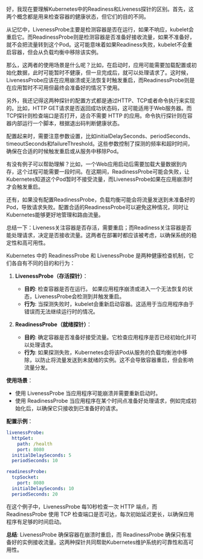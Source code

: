 <think>
好，我现在要理解Kubernetes中的Readiness和Liveness探针的区别。首先，这两个概念都是用来检查容器的健康状态，但它们的目的不同。

从记忆中，LivenessProbe主要是检测容器是否在运行，如果不响应，kubelet会重启它。而ReadinessProbe则是检测容器是否准备好接收流量，如果不准备好，就不会把流量转到这个Pod。这可能意味着如果Readiness失败，kubelet不会重启容器，但会从负载均衡中移除该实例。

那么，这两者的使用场景是什么呢？比如，在启动时，应用可能需要加载配置或初始化数据，此时可能暂时不健康，但一旦完成后，就可以处理请求了。这时候，LivenessProbe应该在应用崩溃或无法恢复时触发重启，而ReadinessProbe则是在应用暂时不可用但最终会准备好的情况下使用。

另外，我还记得这两种探针的配置方式都是通过HTTP、TCP或者命令执行来实现的。比如，HTTP GET请求是否返回成功状态码，这可能适用于Web服务器。而TCP探针则检查端口是否打开，适合不需要 HTTP 的应用。命令执行探针则在容器内部运行一个脚本，根据退出码判断健康状态。

配置起来时，需要注意参数设置，比如initialDelaySeconds、periodSeconds、timeoutSeconds和failureThreshold。这些参数控制了探测的频率和超时时间，确保在合适的时候触发重启或从服务中移除Pod。

有没有例子可以帮助理解？比如，一个Web应用启动后需要加载大量数据到内存，这个过程可能需要一段时间。在这期间，ReadinessProbe可能会失败，让Kubernetes知道这个Pod暂时不接受流量，而LivenessProbe如果在应用崩溃时才会触发重启。

还有，如果没有配置ReadinessProbe，负载均衡可能会将流量发送到未准备好的Pod，导致请求失败。配置合适的ReadinessProbe可以避免这种情况，同时让Kubernetes能够更好地管理和路由流量。

总结一下：Liveness关注容器是否存活，需要重启；而Readiness关注容器是否能处理请求，决定是否接收流量。这两者在部署时都应该被考虑，以确保系统的稳定性和高可用性。
</think>

Kubernetes 中的 ReadinessProbe 和 LivenessProbe 是两种健康检查机制，它们各自有不同的目的和行为：

1. **LivenessProbe（存活探针）**：
   - **目的**: 检查容器是否在运行。 如果应用程序崩溃或进入一个无法恢复的状态，LivenessProbe会检测到并触发重启。
   - **行为**: 当探测失败时，kubelet会重新启动容器。这适用于当应用程序由于错误而无法继续运行时的情况。

2. **ReadinessProbe（就绪探针）**：
   - **目的**: 确定容器是否准备好接受流量。它检查应用程序是否已经初始化并可以处理请求。
   - **行为**: 如果探测失败，Kubernetes会将该Pod从服务的负载均衡池中移除，以防止将流量发送到未就绪的实例。这不会导致容器重启，但会影响流量分发。

**使用场景**：
- 使用 LivenessProbe 当应用程序可能崩溃并需要重新启动时。
- 使用 ReadinessProbe 当应用程序在某个时间点准备好处理请求，例如完成初始化后，以确保它只接收到已准备好的请求。

**配置示例**：
```yaml
livenessProbe:
  httpGet:
    path: /health
    port: 8080
  initialDelaySeconds: 5
  periodSeconds: 10

readinessProbe:
  tcpSocket:
    port: 8080
  initialDelaySeconds: 10
  periodSeconds: 20
```

在这个例子中，LivenessProbe 每10秒检查一次 HTTP 端点，而 ReadinessProbe 使用 TCP 检查端口是否可达，每次初始延迟更长，以确保应用程序有足够的时间启动。

**总结**: LivenessProbe 确保容器在崩溃时重启，而 ReadinessProbe 确保只有准备好的实例接收流量。这两种探针共同帮助Kubernetes维护系统的可靠性和高可用性。